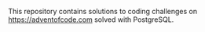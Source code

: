 This repository contains solutions to coding challenges on https://adventofcode.com solved with PostgreSQL.
